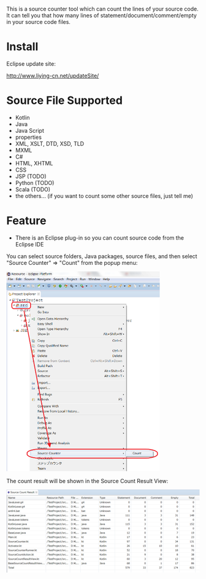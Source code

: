 This is a source counter tool which can count the lines of your source code.
It can tell you that how many lines of statement/document/comment/empty in your source code files.


Install
===========
Eclipse update site:

   http://www.liying-cn.net/updateSite/



Source File Supported
===========
- Kotlin
- Java
- Java Script
- properties
- XML, XSLT, DTD, XSD, TLD
- MXML
- C#
- HTML, XHTML
- CSS
- JSP (TODO)
- Python (TODO)
- Scala (TODO)
- the others... (if you want to count some other source files, just tell me)


Feature
===========
- There is an Eclipse plug-in so you can count source code from the Eclipse IDE

You can select source folders, Java packages, source files, and then select "Source Counter" => "Count" from the popup menu:

<img src="/doc/img/popupMenu.png" style="width: 400px;" title="Popup menu" />

The count result will be shown in the Source Count Result View:

<img src="/doc/img/countResultView.png" style="width: 600px;" title="Source Count Result View" />

